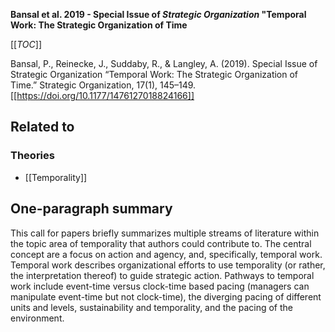 **Bansal et al. 2019 - Special Issue of *Strategic Organization* "Temporal Work: The Strategic Organization of Time**

[[_TOC_]]

Bansal, P., Reinecke, J., Suddaby, R., & Langley, A. (2019). Special Issue of Strategic Organization “Temporal Work: The Strategic Organization of Time.” Strategic Organization, 17(1), 145–149. [[https://doi.org/10.1177/1476127018824166]]

## Related to

### Theories
* [[Temporality]]

## One-paragraph summary
This call for papers briefly summarizes multiple streams of literature within the topic area of temporality that authors could contribute to. The central concept are a focus on action and agency, and, specifically, temporal work. Temporal work describes organizational efforts to use temporality (or rather, the interpretation thereof) to guide strategic action. Pathways to temporal work include event-time versus clock-time based pacing (managers can manipulate event-time but not clock-time), the diverging pacing of different units and levels, sustainability and temporality, and the pacing of the environment.